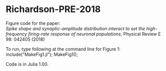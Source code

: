 # Richardson-PRE-2018
Figure code for the paper:  
_Spike shape and synaptic-amplitude distribution interact to set the high-frequency firing-rate response of neuronal populations_, Physical Review E 98: 042405 (2018)

To run, type following at the command line for Figure 1:  
include("MakeFig1.jl"); MakeFig1();  

Code is in Julia 1.00. 
